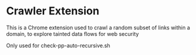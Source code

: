 # Crawler Extension
This is a Chrome extension used to crawl a random subset of links within a domain, to explore tainted data flows for web security

Only used for check-pp-auto-recursive.sh


